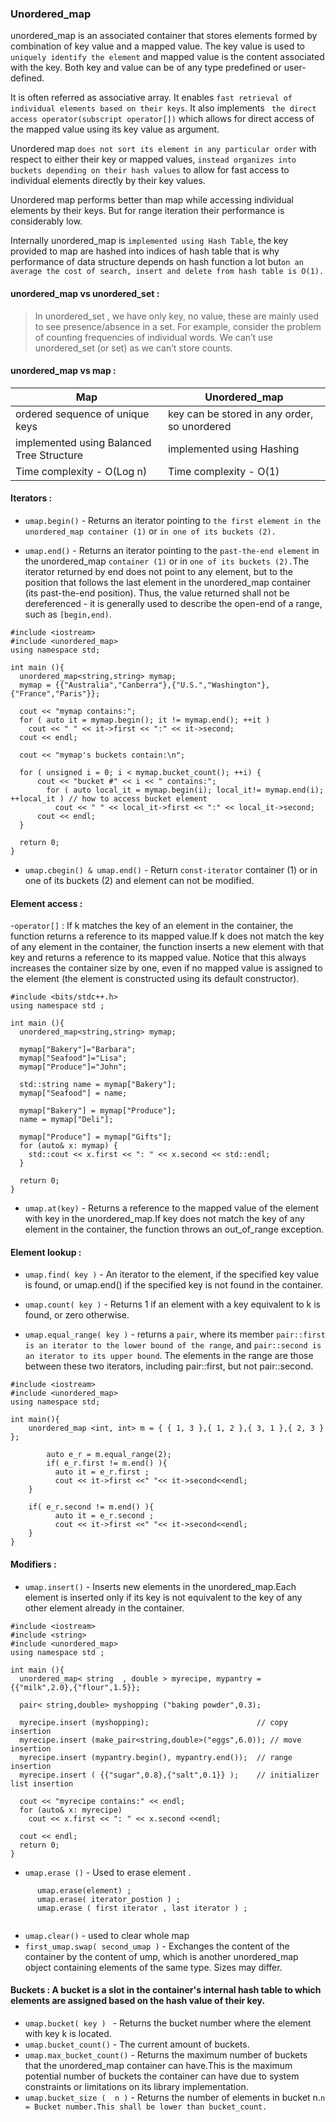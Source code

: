 ### Unordered_map

unordered_map is an associated container that stores elements formed by combination of key value and a mapped value. The key value is used to ` uniquely identify the element ` and mapped value is the content associated with the key. Both key and value can be of any type predefined or user-defined. 

It is often referred as associative array. It enables `fast retrieval of individual elements based on their keys`. It also implements ` the direct access operator(subscript operator[])` which allows for direct access of the mapped value using its key value as argument.

Unordered map `does not sort its element in any particular order` with respect to either their key or mapped values, `instead organizes into buckets depending on their hash values` to allow for fast access to individual elements directly by their key values.

Unordered map performs better than map while accessing individual elements by their keys. But for range iteration their performance is considerably low.

Internally unordered_map is `implemented using Hash Table`, the key provided to map are hashed into indices of hash table that is why performance of data structure depends on hash function a lot but` on an average the cost of search, insert and delete from hash table is O(1). `

#### unordered_map vs unordered_set : 

> In unordered_set , we have only key, no value, these are mainly used to see presence/absence in a set. For example, consider the problem of counting frequencies of individual words. We can’t use unordered_set (or set) as we can’t store counts. 

#### unordered_map vs map : 

|Map|Unordered_map|
|-|-|
|ordered sequence of unique keys|key can be stored in any order, so unordered|
|implemented using Balanced Tree Structure|implemented using Hashing|
|Time complexity - O(Log n)|Time complexity - O(1)|

#### Iterators  : 
- `umap.begin()` - Returns an iterator pointing to `the first element in the unordered_map container (1)` or `in one of its buckets (2).`

- `umap.end()` - Returns an iterator pointing to the `past-the-end element` in the unordered_map `container (1)` or in `one of its buckets (2).`The iterator returned by end does not point to any element, but to the position that follows the last element in the unordered_map container (its past-the-end position). Thus, the value returned shall not be dereferenced - it is generally used to describe the open-end of a range, such as `[begin,end)`.

```
#include <iostream>
#include <unordered_map>
using namespace std;

int main (){
  unordered_map<string,string> mymap;
  mymap = {{"Australia","Canberra"},{"U.S.","Washington"},{"France","Paris"}};

  cout << "mymap contains:";
  for ( auto it = mymap.begin(); it != mymap.end(); ++it )
    cout << " " << it->first << ":" << it->second;
  cout << endl;
  
  cout << "mymap's buckets contain:\n";
  
  for ( unsigned i = 0; i < mymap.bucket_count(); ++i) {
      cout << "bucket #" << i << " contains:";
        for ( auto local_it = mymap.begin(i); local_it!= mymap.end(i); ++local_it ) // how to access bucket element
          cout << " " << local_it->first << ":" << local_it->second;
      cout << endl;
  }

  return 0;
}
```

- `umap.cbegin() & umap.end()` - Return `const-iterator` container (1) or in one of its buckets (2) and element can not be modified.

#### Element access  : 

-`operator[]`  : If k matches the key of an element in the container, the function returns a reference to its mapped value.If k does not match the key of any element in the container, the function inserts a new element with that key and returns a reference to its mapped value. Notice that this always increases the container size by one, even if no mapped value is assigned to the element (the element is constructed using its default constructor).
```
#include <bits/stdc++.h>
using namespace std ;

int main (){
  unordered_map<string,string> mymap;

  mymap["Bakery"]="Barbara";  
  mymap["Seafood"]="Lisa";   
  mymap["Produce"]="John";   

  std::string name = mymap["Bakery"];  
  mymap["Seafood"] = name;             

  mymap["Bakery"] = mymap["Produce"];   
  name = mymap["Deli"];      

  mymap["Produce"] = mymap["Gifts"];   
  for (auto& x: mymap) {
    std::cout << x.first << ": " << x.second << std::endl;
  }

  return 0;
}
```

- `umap.at(key)` - Returns a reference to the mapped value of the element with key  in the unordered_map.If key does not match the key of any element in the container, the function throws an out_of_range exception.

#### Element lookup :
- `umap.find( key )` - An iterator to the element, if the specified key value is found, or umap.end() if the specified key is not found in the container.

- `umap.count( key )` - Returns 1 if an element with a key equivalent to k is found, or zero otherwise.

- `umap.equal_range( key )` -  returns a `pair`, where its member `pair::first is an iterator to the lower bound of the range`, and `pair::second is an iterator to its upper bound`. The elements in the range are those between these two iterators, including pair::first, but not pair::second.
```
#include <iostream>
#include <unordered_map>
using namespace std;

int main(){
	unordered_map <int, int> m = { { 1, 3 },{ 1, 2 },{ 3, 1 },{ 2, 3 } };
	
		auto e_r = m.equal_range(2);
		if( e_r.first != m.end() ){
          auto it = e_r.first ; 
          cout << it->first <<" "<< it->second<<endl;
    }
  
  	if( e_r.second != m.end() ){
          auto it = e_r.second ; 
          cout << it->first <<" "<< it->second<<endl;
    }
}

```

#### Modifiers : 
- `umap.insert()` - Inserts new elements in the unordered_map.Each element is inserted only if its key is not equivalent to the key of any other element already in the container. 
```
#include <iostream>
#include <string>
#include <unordered_map>
using namespace std ;

int main (){
  unordered_map< string  , double > myrecipe, mypantry = {{"milk",2.0},{"flour",1.5}};

  pair< string,double> myshopping ("baking powder",0.3);

  myrecipe.insert (myshopping);                        // copy insertion
  myrecipe.insert (make_pair<string,double>("eggs",6.0)); // move insertion
  myrecipe.insert (mypantry.begin(), mypantry.end());  // range insertion
  myrecipe.insert ( {{"sugar",0.8},{"salt",0.1}} );    // initializer list insertion

  cout << "myrecipe contains:" << endl;
  for (auto& x: myrecipe)
    cout << x.first << ": " << x.second <<endl;

  cout << endl;
  return 0;
}
```
- `umap.erase ()` - Used to erase element . 
```
      umap.erase(element) ; 
      umap.erase( iterator_postion ) ; 
      umap.erase ( first iterator , last iterator ) ;
    
```
- `umap.clear()` - used to clear whole map
- `first_umap.swap( second_umap )` - Exchanges the content of the container by the content of ump, which is another unordered_map object containing elements of the same type. Sizes may differ.
#### Buckets : A bucket is a slot in the container's internal hash table to which elements are assigned based on the hash value of their key.
- `umap.bucket( key ) ` -  Returns the bucket number where the element with key k is located.
- `umap.bucket_count()` -  The current amount of buckets.
- `umap.max_bucket_count()` - Returns the maximum number of buckets that the unordered_map container can have.This is the maximum potential number of buckets the container can have due to system constraints or limitations on its library implementation.
- `umap.bucket_size (  n )` - Returns the number of elements in bucket n.`n = Bucket number.This shall be lower than bucket_count.`

